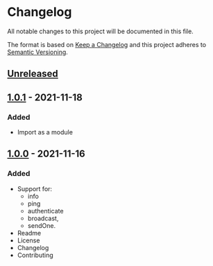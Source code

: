 # Changelog

All notable changes to this project will be documented in this file.

The format is based on [Keep a Changelog](https://keepachangelog.com/en/1.0.0/)
and this project adheres to [Semantic Versioning](https://semver.org/spec/v2.0.0.html).

## [Unreleased]

## [1.0.1] - 2021-11-18
### Added
- Import as a module

## [1.0.0] - 2021-11-16
### Added
- Support for: 
    - info
    - ping
    - authenticate
    - broadcast,
    - sendOne.
- Readme
- License
- Changelog
- Contributing

[Unreleased]: https://github.com/adshares/ads-js-connector/compare/v1.0.1...HEAD

[1.0.1]: https://github.com/adshares/ads-js-connector/compare/v1.0.0...v1.0.1
[1.0.0]: https://github.com/adshares/ads-js-connector/releases/tag/v1.0.0
